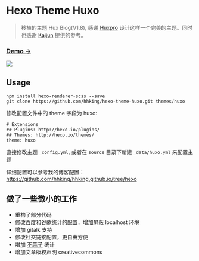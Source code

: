 # Hexo Theme Huxo
> 移植的主题 Hux Blog(V1.8), 感谢 [Huxpro](https://github.com/Huxpro/huxpro.github.io) 设计这样一个完美的主题。同时也感谢 [Kaijun](https://github.com/Kaijun/hexo-theme-huxblog) 提供的参考。

### [Demo &rarr;](https://blog.hhking.cn/)

![](http://huangxuan.me/img/blog-desktop.jpg)

## Usage
```
npm install hexo-renderer-scss --save
git clone https://github.com/hhking/hexo-theme-huxo.git themes/huxo
```

修改配置文件中的 theme 字段为 huxo:

```
# Extensions
## Plugins: http://hexo.io/plugins/
## Themes: http://hexo.io/themes/
theme: huxo
```

直接修改主题 `_config.yml`, 或者在 `source` 目录下新建 `_data/huxo.yml` 来配置主题

详细配置可以参考我的博客配置：https://github.com/hhking/hhking.github.io/tree/hexo

## 做了一些微小的工作
- 重构了部分代码
- 修改百度和谷歌统计的配置，增加屏蔽 localhost 环境
- 增加 gitalk 支持
- 修改社交链接配置，更自由方便
- 增加 [不蒜子](https://busuanzi.ibruce.info/) 统计
- 增加文章版权声明 creativecommons
